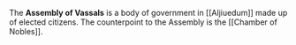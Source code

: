 The **Assembly of Vassals** is a body of government in [[Aljiuedum]] made up of elected citizens. The counterpoint to the Assembly is the [[Chamber of Nobles]].
